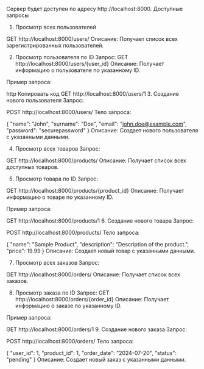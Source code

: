 
Сервер будет доступен по адресу http://localhost:8000.
Доступные запросы
1. Просмотр всех пользователей

GET http://localhost:8000/users/
Описание:
Получает список всех зарегистрированных пользователей.

2. Просмотр пользователя по ID
Запрос:
GET http://localhost:8000/users/{user_id}
Описание:
Получает информацию о пользователе по указанному ID.

Пример запроса:

http
Копировать код
GET http://localhost:8000/users/1
3. Создание нового пользователя
Запрос:

POST http://localhost:8000/users/
Тело запроса:

{
  "name": "John",
  "surname": "Doe",
  "email": "john.doe@example.com",
  "password": "securepassword"
}
Описание:
Создает нового пользователя с указанными данными.

4. Просмотр всех товаров
Запрос:

GET http://localhost:8000/products/
Описание:
Получает список всех доступных товаров.

5. Просмотр товара по ID
Запрос:

GET http://localhost:8000/products/{product_id}
Описание:
Получает информацию о товаре по указанному ID.

Пример запроса:

GET http://localhost:8000/products/1
6. Создание нового товара
Запрос:

POST http://localhost:8000/products/
Тело запроса:

{
  "name": "Sample Product",
  "description": "Description of the product.",
  "price": 19.99
}
Описание:
Создает новый товар с указанными данными.

7. Просмотр всех заказов
Запрос:

GET http://localhost:8000/orders/
Описание:
Получает список всех заказов.

8. Просмотр заказа по ID
Запрос:
GET http://localhost:8000/orders/{order_id}
Описание:
Получает информацию о заказе по указанному ID.

Пример запроса:

GET http://localhost:8000/orders/1
9. Создание нового заказа
Запрос:

POST http://localhost:8000/orders/
Тело запроса:

{
  "user_id": 1,
  "product_id": 1,
  "order_date": "2024-07-20",
  "status": "pending"
}
Описание:
Создает новый заказ с указанными данными.
